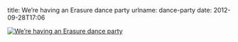 title: We&#x02bc;re having an Erasure dance party
urlname: dance-party
date: 2012-09-28T17:06

[![We&#x02bc;re having an Erasure dance party](https://dl.dropboxusercontent.com/s/c3jmn7micgesi8t/20120928-dance-party.jpg)](http://instagram.com/p/QIpgjQLlxj/)